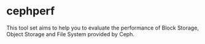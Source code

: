 # cephperf
This tool set aims to help you to evaluate the performance of Block Storage,
Object Storage and File System provided by Ceph. 
